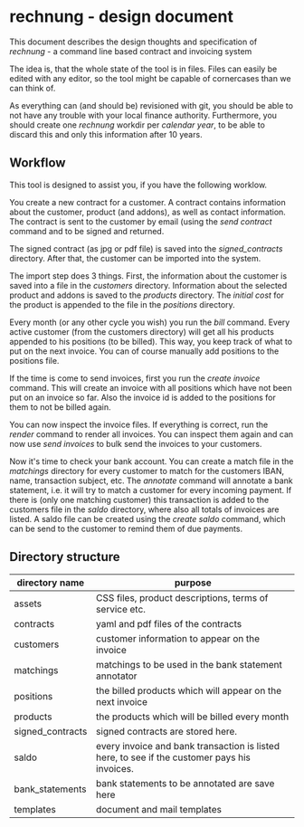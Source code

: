 # rechnung - design document

This document describes the design thoughts and specification
of *rechnung* - a command line based contract and invoicing 
system

The idea is, that the whole state of the tool is in files. 
Files can easily be edited with any editor, so the tool might
be capable of cornercases than we can think of.

As everything can (and should be) revisioned with git, you 
should be able to not have any trouble with your local finance
authority. Furthermore, you should create one *rechnung* workdir
per *calendar year*, to be able to discard this and only this 
information after 10 years.

## Workflow

This tool is designed to assist you, if you have the following 
worklow.

You create a new contract for a customer. A contract contains
information about the customer, product (and addons), as well
as contact information. The contract is sent to the customer
by email (using the *send contract* command  and to be signed 
and returned. 

The signed contract (as jpg or pdf file) is saved into the 
*signed\_contracts* directory. After that, the customer can 
be imported into the system. 

The import step does 3 things. First, the information about the
customer is saved into a file in the *customers* directory.
Information about the selected product and addons is saved
to the *products* directory. The *initial cost* for the 
product is appended to the file in the *positions* directory.  

Every month (or any other cycle you wish) you run the *bill*
command. Every active customer (from the customers directory) 
will get all his products appended to his positions (to be 
billed). This way, you keep track of what to put on the 
next invoice. You can of course manually add positions to 
the positions file.

If the time is come to send invoices, first you run the 
*create invoice* command. This will create an invoice with 
all positions which have not been put on an invoice so far.
Also the invoice id is added to the positions for them to 
not be billed again.

You can now inspect the invoice files. If everything is correct,
run the *render* command to render all invoices. You can 
inspect them again and can now use *send invoices* to bulk send
the invoices to your customers. 

Now it's time to check your bank account. You can create a 
match file in the *matchings* directory for every customer 
to match for the customers IBAN, name, transaction subject, etc.
The *annotate* command will annotate a bank statement, i.e. it
will try to match a customer for every incoming payment. If 
there is (only one matching customer) this transaction is added
to the customers file in the *saldo* directory, where also all
totals of invoices are listed. A saldo file can be created using
the *create saldo* command, which can be send to the customer 
to remind them of due payments.

## Directory structure

directory name     | purpose
-------------------|--------
assets	           | CSS files, product descriptions, terms of service etc.
contracts          | yaml and pdf files of the contracts
customers	   | customer information to appear on the invoice
matchings	   | matchings to be used in the bank statement annotator
positions	   | the billed products which will appear on the next invoice
products           | the products which will be billed every month
signed\_contracts  | signed contracts are stored here. 
saldo		   | every invoice and bank transaction is listed here, to see if the customer pays his invoices. 
bank\_statements   | bank statements to be annotated are save here
templates          | document and mail templates
